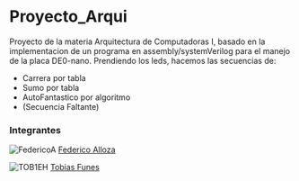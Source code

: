 # Proyecto_Arqui

Proyecto de la materia Arquitectura de Computadoras I, basado en la implementacion de un programa en assembly/systemVerilog para el manejo de la placa DE0-nano. Prendiendo los leds, hacemos las secuencias de:
- Carrera por tabla
- Sumo por tabla
- AutoFantastico por algoritmo
- (Secuencia Faltante)
  
### Integrantes

![FedericoA](https://github.com/FedericoA.png?size=70) [Federico Alloza](https://github.com/FedericoA)

![TOB1EH](https://github.com/TOB1EH.png?size=70) [Tobias Funes](https://github.com/TOB1EH)
